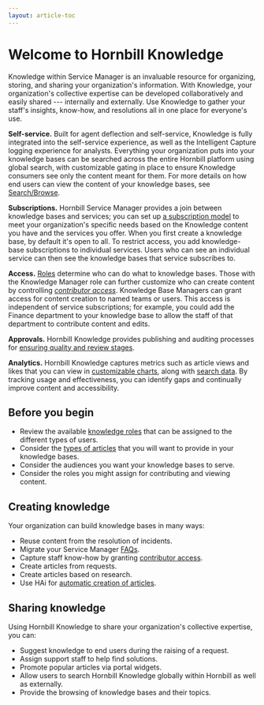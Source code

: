 ```yaml
---
layout: article-toc
---
```

# Welcome to Hornbill Knowledge
Knowledge within Service Manager is an invaluable resource for organizing, storing, and sharing your organization's information. With Knowledge, your organization's collective expertise can be developed collaboratively and easily shared --- internally and externally. Use Knowledge to gather your staff's insights, know-how, and resolutions all in one place for everyone's use.

**Self-service.** Built for agent deflection and self-service, Knowledge is fully integrated into the self-service experience, as well as the Intelligent Capture logging experience for analysts. Everything your organization puts into your knowledge bases can be searched across the entire Hornbill platform using global search, with customizable gating in place to ensure Knowledge consumers see only the content meant for them. For more details on how end users can view the content of your knowledge bases, see [Search/Browse](/search-and-browse).

**Subscriptions.** Hornbill Service Manager provides a join between knowledge bases and services; you can set up [a subscription model](/knowledge-bases/subscriptions) to meet your organization's specific needs based on the Knowledge content you have and the services you offer. When you first create a knowledge base, by default it's open to all. To restrict access, you add knowledge-base subscriptions to individual services. Users who can see an individual service can then see the knowledge bases that service subscribes to.

**Access.** [Roles](/servicemanager-config/setup/service-manager-roles#knowledge-roles) determine who can do what to knowledge bases. Those with the Knowledge Manager role can further customize who can create content by controlling [*contributor access*](/knowledge-bases/contributor-access). Knowledge Base Managers can grant access for content creation to named teams or users. This access is independent of service subscriptions; for example, you could add the Finance department to your knowledge base to allow the staff of that department to contribute content and edits.

**Approvals.** Hornbill Knowledge provides publishing and auditing processes for [ensuring quality and review stages](/knowledge-bases/activity-and-audit).

**Analytics.** Hornbill Knowledge captures metrics such as article views and likes that you can view in [customizable charts](/dashboard), along with [search data](/search-data). By tracking usage and effectiveness, you can identify gaps and continually improve content and accessibility.

## Before you begin
* Review the available [knowledge roles](/servicemanager-config/setup/service-manager-roles#knowledge-roles) that can be assigned to the different types of users.
* Consider the [types of articles](/servicemanager-config/knowledge/article-types) that you will want to provide in your knowledge bases.
* Consider the audiences you want your knowledge bases to serve.
* Consider the roles you might assign for contributing and viewing content.

## Creating knowledge
Your organization can build knowledge bases in many ways:

* Reuse content from the resolution of incidents.
* Migrate your Service Manager [FAQs](/knowledge-bases/articles#moving-faqs-into-knowledge-bases).
* Capture staff know-how by granting [contributor access](/knowledge-bases/contributor-access).
* Create articles from requests.
* Create articles based on research.
* Use HAi for [automatic creation of articles](/hai/knowledge-generator).

## Sharing knowledge
Using Hornbill Knowledge to share your organization's collective expertise, you can:
* Suggest knowledge to end users during the raising of a request.
* Assign support staff to help find solutions.
* Promote popular articles via portal widgets.
* Allow users to search Hornbill Knowledge globally within Hornbill as well as externally.
* Provide the browsing of knowledge bases and their topics.